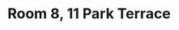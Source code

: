 ---
basin: 'Yes'
cudn: true
floor: Second
grade: 1
images: []
living_room: 'No'
location: Park Terrace
name: '8'
network: Wireless Only
title: Room 8, 11 Park Terrace
---